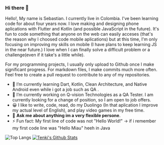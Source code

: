 ### Hi there 👋


Hello!, My name is Sebastian. I currently live in Colombia. I've been learning code for about four years now. I love making and designing phone aplications with Flutter and Kotlin (and possible JavaScript in the future).  It's fun to code something that anyone on the web can easily acceses (that's the reason why I choosed code mobile aplications)  but at this time, I'm only focusing on improving my skills on mobile (I have plans to keep learning JS in the near future.) I love when I can finally solve a difficult problem or a challenge(even if it take's a little while).

For my programming projects, I usually only upload to Github once I make significant progress. For markdown files, I make commits much more often. Feel free to create a pull request to contribute to any of my repositories.

- 🌱 I’m currently learning Dart, Kotlin, Clean Architecture, and Native Android even while i got a job such as QA .
- 🔭 I’m currently working on Q-vision Technologies as a QA Tester. I am currently looking for a change of position, so I am open to job offers. 
- 😀 I like to write, code, read, do my Duolingo (In that aplication I improve my actual level of English), and play video games in my free time.
- 💬 **Ask me about anything im a very flexible persone**.
- ⚡ Fun fact: My first line of code was not "Hello World!" -> if i remember my first code line was "Hello Miau" heeh in Java

![Top Langs](https://github-readme-stats.vercel.app/api/top-langs/?username=SrbastianM&layout=compact)
[![Tenki's Github Stats](https://github-readme-stats.vercel.app/api?username=SrbastianM)](https://github.com/SrbastianM/github-readme-stats)
